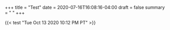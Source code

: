 +++
title = "Test"
date = 2020-07-16T16:08:16-04:00
draft = false
summary = " "
+++

{{< test "Tue Oct 13 2020 10:12 PM PT" >}}
